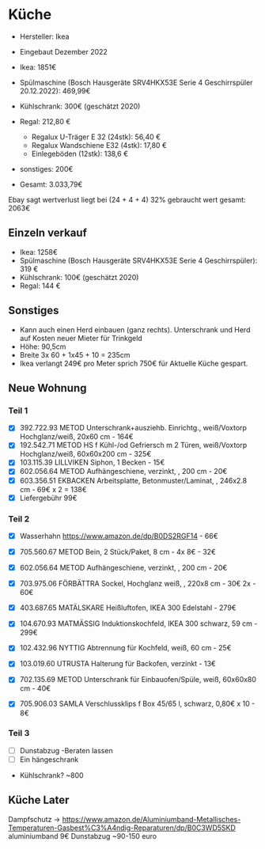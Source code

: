 # Küche

- Hersteller: Ikea
- Eingebaut Dezember 2022

- Ikea: 1851€
- Spülmaschine (Bosch Hausgeräte SRV4HKX53E Serie 4 Geschirrspüler 20.12.2022): 469,99€
- Kühlschrank: 300€ (geschätzt 2020)
- Regal: 212,80 €
  - Regalux U-Träger E 32 (24stk): 56,40 €
  - Regalux Wandschiene E32 (4stk): 17,80 €
  - Einlegeböden (12stk): 138,6 €
- sonstiges: 200€

- Gesamt: 3.033,79€

Ebay sagt wertverlust liegt bei (24 + 4 + 4) 32%
gebraucht wert gesamt: 2063€

## Einzeln verkauf

- Ikea: 1258€
- Spülmaschine (Bosch Hausgeräte SRV4HKX53E Serie 4 Geschirrspüler): 319 €
- Kühlschrank: 100€ (geschätzt 2020)
- Regal: 144 €

## Sonstiges

- Kann auch einen Herd einbauen (ganz rechts). Unterschrank und Herd auf Kosten neuer Mieter für Trinkgeld
- Höhe: 90,5cm
- Breite 3x 60 + 1x45 + 10 = 235cm
- Ikea verlangt 249€ pro Meter sprich 750€ für Aktuelle Küche gespart.

## Neue Wohnung

### Teil 1

- [x] 392.722.93 METOD Unterschrank+ausziehb. Einrichtg., weiß/Voxtorp Hochglanz/weiß, 20x60 cm - 164€
- [x] 192.542.71 METOD HS f Kühl-/od Gefriersch m 2 Türen, weiß/Voxtorp Hochglanz/weiß, 60x60x200 cm - 325€
- [x] 103.115.39 LILLVIKEN Siphon, 1 Becken - 15€
- [x] 602.056.64 METOD Aufhängeschiene, verzinkt, , 200 cm - 20€
- [x] 603.356.51 EKBACKEN Arbeitsplatte, Betonmuster/Laminat, , 246x2.8 cm - 69€ x 2 = 138€
- [x] Liefergebühr 99€

### Teil 2

- [x] Wasserhahn https://www.amazon.de/dp/B0DS2RGF14 - 66€
- [x] 705.560.67 METOD Bein, 2 Stück/Paket, 8 cm - 4x 8€ - 32€
- [x] 602.056.64 METOD Aufhängeschiene, verzinkt, , 200 cm - 20€
- [x] 703.975.06 FÖRBÄTTRA Sockel, Hochglanz weiß, , 220x8 cm - 30€ 2x - 60€

- [x] 403.687.65 MATÄLSKARE Heißluftofen, IKEA 300 Edelstahl - 279€
- [x] 104.670.93 MATMÄSSIG Induktionskochfeld, IKEA 300 schwarz, 59 cm - 299€
- [x] 102.432.96 NYTTIG Abtrennung für Kochfeld, weiß, 60 cm - 25€
- [x] 103.019.60 UTRUSTA Halterung für Backofen, verzinkt - 13€
- [x] 702.135.69 METOD Unterschrank für Einbauofen/Spüle, weiß, 60x60x80 cm - 40€

- [x] 705.906.03 SAMLA Verschlussklips f Box 45/65 l, schwarz, 0,80€ x 10 - 8€

### Teil 3

- [ ] Dunstabzug -Beraten lassen
- [ ] Ein hängeschrank
- Kühlschrank? ~800

## Küche Later

Dampfschutz -> https://www.amazon.de/Aluminiumband-Metallisches-Temperaturen-Gasbest%C3%A4ndig-Reparaturen/dp/B0C3WD5SKD aluminiumband 9€
Dunstabzug ~90-150 euro
